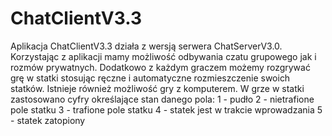 # ChatClientV3.3
Aplikacja ChatClientV3.3 działa z wersją serwera ChatServerV3.0.
Korzystając z aplikacji mamy możliwość odbywania czatu grupowego jak i rozmów prywatnych.
Dodatkowo z każdym graczem możemy rozgrywać grę w statki stosując ręczne i automatyczne rozmieszczenie swoich statków.
Istnieje również możliwość gry z komputerem.
W grze w statki zastosowano cyfry określające stan danego pola:
1 - pudło
2 - nietrafione pole statku
3 - trafione pole statku
4 - statek jest w trakcie wprowadzania
5 - statek zatopiony
